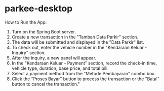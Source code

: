# parkee-desktop

How to Run the App:

1. Turn on the Spring Boot server.
2. Create a new transaction in the "Tambah Data Parkir" section.
3. The data will be submitted and displayed in the "Data Parkir" list.
4. To check out, enter the vehicle number in the "Kendaraan Keluar - Inquiry" section.
5. After the inquiry, a new panel will appear.
6. In the "Kendaraan Keluar - Payment" section, record the check-in time, vehicle type, duration, base price, and total bill.
7. Select a payment method from the "Metode Pembayaran" combo box.
8. Click the "Proses Bayar" button to process the transaction or the "Batal" button to cancel the transaction."

